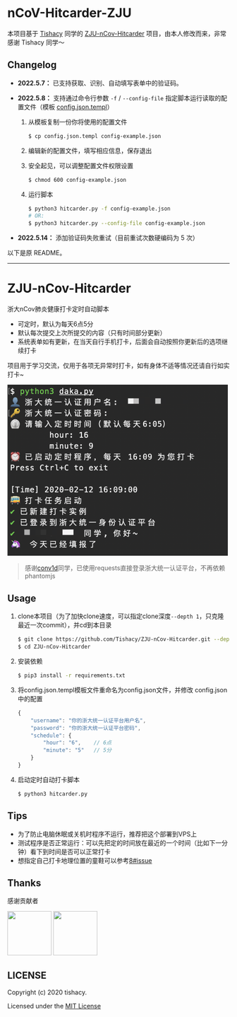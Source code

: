 # nCoV-Hitcarder-ZJU

本项目基于 [Tishacy](https://github.com/Tishacy) 同学的 [ZJU-nCov-Hitcarder](https://github.com/Asudy/ZJU-nCov-Hitcarder) 项目，由本人修改而来，非常感谢 Tishacy 同学～

## Changelog

- **2022.5.7：** 已支持获取、识别、自动填写表单中的验证码。

- **2022.5.8：** 支持通过命令行参数 `-f` / `--config-file` 指定脚本运行读取的配置文件（模板 [config.json.templ](https://github.com/Asudy/nCoV-Hitcarder-ZJU/blob/master/config.json.templ)）

    1.   从模板复制一份你将使用的配置文件

         ```bash
         $ cp config.json.templ config-example.json
         ```

    2.   编辑新的配置文件，填写相应信息，保存退出

    3.   安全起见，可以调整配置文件权限设置

         ```bash
         $ chmod 600 config-example.json
         ```
    
    4.   运行脚本
    
         ```bash
         $ python3 hitcarder.py -f config-example.json
         # OR:
         $ python3 hitcarder.py --config-file config-example.json
         ```

- **2022.5.14：** 添加验证码失败重试（目前重试次数硬编码为 5 次）



以下是原 README。

---

# ZJU-nCov-Hitcarder

浙大nCov肺炎健康打卡定时自动脚本

 - 可定时，默认为每天6点5分
 - 默认每次提交上次所提交的内容（只有时间部分更新）
 - 系统表单如有更新，在当天自行手机打卡，后面会自动按照你更新后的选项继续打卡

 项目用于学习交流，仅用于各项无异常时打卡，如有身体不适等情况还请自行如实打卡~

<img src="https://github.com/Asudy/nCoV-Hitcarder-ZJU/raw/master/demo.png" width="500px"/>

> 感谢[conv1d](https://github.com/conv1d)同学，已使用requests直接登录浙大统一认证平台，不再依赖phantomjs

## Usage

1. clone本项目（为了加快clone速度，可以指定clone深度`--depth 1`，只克隆最近一次commit），并cd到本目录
    ```bash
    $ git clone https://github.com/Tishacy/ZJU-nCov-Hitcarder.git --depth 1
    $ cd ZJU-nCov-Hitcarder
    ```
    
2. 安装依赖

    ```bash
    $ pip3 install -r requirements.txt
    ```

3. 将config.json.templ模板文件重命名为config.json文件，并修改 config.json中的配置
  
    ```javascript
    {
        "username": "你的浙大统一认证平台用户名",
        "password": "你的浙大统一认证平台密码",
        "schedule": {
            "hour": "6",    // 6点
            "minute": "5"   // 5分 
        }
    }
    ```

4. 启动定时自动打卡脚本

   ```bash
   $ python3 hitcarder.py
   ```


## Tips

- 为了防止电脑休眠或关机时程序不运行，推荐把这个部署到VPS上
- 测试程序是否正常运行：可以先把定的时间放在最近的一个时间（比如下一分钟）看下到时间是否可以正常打卡
- 想指定自己打卡地理位置的童鞋可以参考[8#issue](https://github.com/Tishacy/ZJU-nCov-Hitcarder/issues/8#issue-565719250)


## Thanks

感谢贡献者

<a href="https://github.com/conv1d"><img src="https://avatars2.githubusercontent.com/u/24759956" width="100px" height="100px"></a>
<a href="https://github.com/Mythologyli"><img src="https://avatars.githubusercontent.com/u/15955880" width="100px" height="100px"></a>


## LICENSE

Copyright (c) 2020 tishacy.

Licensed under the [MIT License](https://github.com/Tishacy/ZJU-nCov-Hitcarder/blob/master/LICENSE)



